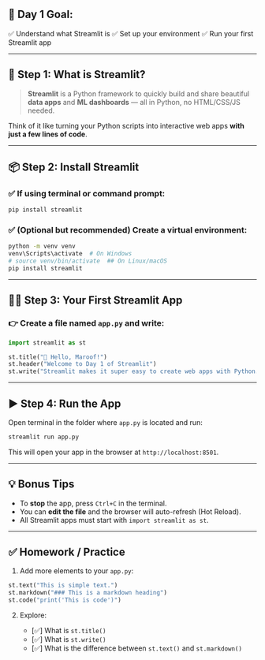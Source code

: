 
## 🎯 **Day 1 Goal:**

✅ Understand what Streamlit is
✅ Set up your environment
✅ Run your first Streamlit app

---

## 📌 Step 1: What is Streamlit?

> **Streamlit** is a Python framework to quickly build and share beautiful **data apps** and **ML dashboards** — all in Python, no HTML/CSS/JS needed.

Think of it like turning your Python scripts into interactive web apps **with just a few lines of code**.

---

## 📦 Step 2: Install Streamlit

### ✅ If using terminal or command prompt:

```bash
pip install streamlit
```

### ✅ (Optional but recommended) Create a virtual environment:

```bash
python -m venv venv
venv\Scripts\activate  # On Windows
# source venv/bin/activate  ## On Linux/macOS
pip install streamlit
```

---

## 👨‍💻 Step 3: Your First Streamlit App

### 👉 Create a file named `app.py` and write:

```python
import streamlit as st

st.title("👋 Hello, Maroof!")
st.header("Welcome to Day 1 of Streamlit")
st.write("Streamlit makes it super easy to create web apps with Python.")
```

---

## ▶️ Step 4: Run the App

Open terminal in the folder where `app.py` is located and run:

```bash
streamlit run app.py
```

This will open your app in the browser at `http://localhost:8501`.

---

## 💡 Bonus Tips

* To **stop** the app, press `Ctrl+C` in the terminal.
* You can **edit the file** and the browser will auto-refresh (Hot Reload).
* All Streamlit apps must start with `import streamlit as st`.

---

## ✅ Homework / Practice

1. Add more elements to your `app.py`:

```python
st.text("This is simple text.")
st.markdown("### This is a markdown heading")
st.code("print('This is code')")
```

2. Explore:

   * [✅] What is `st.title()`
   * [✅] What is `st.write()`
   * [✅] What is the difference between `st.text()` and `st.markdown()`

